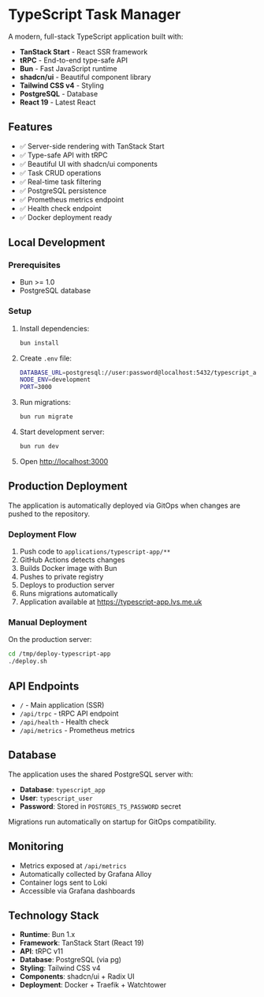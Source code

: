 # TypeScript Task Manager

A modern, full-stack TypeScript application built with:

- **TanStack Start** - React SSR framework
- **tRPC** - End-to-end type-safe API
- **Bun** - Fast JavaScript runtime
- **shadcn/ui** - Beautiful component library
- **Tailwind CSS v4** - Styling
- **PostgreSQL** - Database
- **React 19** - Latest React

## Features

- ✅ Server-side rendering with TanStack Start
- ✅ Type-safe API with tRPC
- ✅ Beautiful UI with shadcn/ui components
- ✅ Task CRUD operations
- ✅ Real-time task filtering
- ✅ PostgreSQL persistence
- ✅ Prometheus metrics endpoint
- ✅ Health check endpoint
- ✅ Docker deployment ready

## Local Development

### Prerequisites

- Bun >= 1.0
- PostgreSQL database

### Setup

1. Install dependencies:

   ```bash
   bun install
   ```

1. Create `.env` file:

   ```bash
   DATABASE_URL=postgresql://user:password@localhost:5432/typescript_app
   NODE_ENV=development
   PORT=3000
   ```

1. Run migrations:

   ```bash
   bun run migrate
   ```

1. Start development server:

   ```bash
   bun run dev
   ```

1. Open <http://localhost:3000>

## Production Deployment

The application is automatically deployed via GitOps when changes are pushed to the repository.

### Deployment Flow

1. Push code to `applications/typescript-app/**`
2. GitHub Actions detects changes
3. Builds Docker image with Bun
4. Pushes to private registry
5. Deploys to production server
6. Runs migrations automatically
7. Application available at <https://typescript-app.lvs.me.uk>

### Manual Deployment

On the production server:

```bash
cd /tmp/deploy-typescript-app
./deploy.sh
```

## API Endpoints

- `/` - Main application (SSR)
- `/api/trpc` - tRPC API endpoint
- `/api/health` - Health check
- `/api/metrics` - Prometheus metrics

## Database

The application uses the shared PostgreSQL server with:

- **Database**: `typescript_app`
- **User**: `typescript_user`
- **Password**: Stored in `POSTGRES_TS_PASSWORD` secret

Migrations run automatically on startup for GitOps compatibility.

## Monitoring

- Metrics exposed at `/api/metrics`
- Automatically collected by Grafana Alloy
- Container logs sent to Loki
- Accessible via Grafana dashboards

## Technology Stack

- **Runtime**: Bun 1.x
- **Framework**: TanStack Start (React 19)
- **API**: tRPC v11
- **Database**: PostgreSQL (via pg)
- **Styling**: Tailwind CSS v4
- **Components**: shadcn/ui + Radix UI
- **Deployment**: Docker + Traefik + Watchtower
